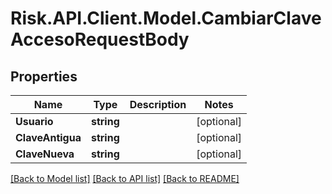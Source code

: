 # Risk.API.Client.Model.CambiarClaveAccesoRequestBody

## Properties

Name | Type | Description | Notes
------------ | ------------- | ------------- | -------------
**Usuario** | **string** |  | [optional] 
**ClaveAntigua** | **string** |  | [optional] 
**ClaveNueva** | **string** |  | [optional] 

[[Back to Model list]](../README.md#documentation-for-models) [[Back to API list]](../README.md#documentation-for-api-endpoints) [[Back to README]](../README.md)

